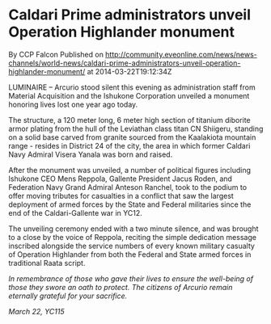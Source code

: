 # Caldari Prime administrators unveil Operation Highlander monument
By CCP Falcon
Published on http://community.eveonline.com/news/news-channels/world-news/caldari-prime-administrators-unveil-operation-highlander-monument/ at 2014-03-22T19:12:34Z

LUMINAIRE – Arcurio stood silent this evening as administration staff from Material Acquisition and the Ishukone Corporation unveiled a monument honoring lives lost one year ago today.

The structure, a 120 meter long, 6 meter high section of titanium diborite armor plating from the hull of the Leviathan class titan CN Shiigeru, standing on a solid base carved from granite sourced from the Kaalakiota mountain range - resides in District 24 of the city, the area in which former Caldari Navy Admiral Visera Yanala was born and raised.

After the monument was unveiled, a number of political figures including Ishukone CEO Mens Reppola, Gallente President Jacus Roden, and Federation Navy Grand Admiral Anteson Ranchel, took to the podium to offer moving tributes for casualties in a conflict that saw the largest deployment of armed forces by the State and Federal militaries since the end of the Caldari-Gallente war in YC12.

The unveiling ceremony ended with a two minute silence, and was brought to a close by the voice of Reppola, reciting the simple dedication message inscribed alongside the service numbers of every known military casualty of Operation Highlander from both the Federal and State armed forces in traditional Raata script.

_In remembrance of those who gave their lives to ensure the well-being of those they swore an oath to protect. The citizens of Arcurio remain eternally grateful for your sacrifice._

_March 22, YC115_

